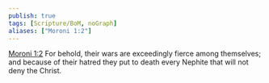 ```yaml
---
publish: true
tags: [Scripture/BoM, noGraph]
aliases: ["Moroni 1:2"]
---
```

[Moroni 1:2](https://churchofjesuschrist.org/study/scriptures/bofm/moro/1?lang=eng&id=p2#p2) For behold, their wars are exceedingly fierce among themselves; and because of their hatred they put to death every Nephite that will not deny the Christ.
